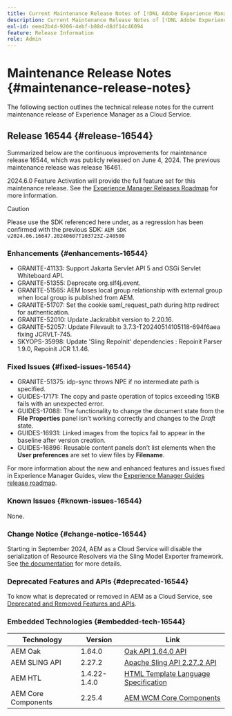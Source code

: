 ```yaml
---
title: Current Maintenance Release Notes of [!DNL Adobe Experience Manager] as a Cloud Service.
description: Current Maintenance Release Notes of [!DNL Adobe Experience Manager] as a Cloud Service.
exl-id: eee42b4d-9206-4ebf-b88d-d8df14c46094
feature: Release Information
role: Admin
---
```

# Maintenance Release Notes {#maintenance-release-notes}

The following section outlines the technical release notes for the current maintenance release of Experience Manager as a Cloud Service.

## Release 16544 {#release-16544}

Summarized below are the continuous improvements for maintenance release 16544, which was publicly released on June 4, 2024. The previous maintenance release was release 16461.

2024.6.0 Feature Activation will provide the full feature set for this maintenance release. See the [Experience Manager Releases Roadmap](https://experienceleague.adobe.com/en/docs/experience-manager-release-information/aem-release-updates/update-releases-roadmap) for more information.

>[!CAUTION]
>
>Please use the SDK referenced here under, as a regression has been confirmed with the previous SDK:
>`AEM SDK v2024.06.16647.20240607T103723Z-240500`

### Enhancements {#enhancements-16544}

* GRANITE-41133: Support Jakarta Servlet API 5 and OSGi Servlet Whiteboard API.
* GRANITE-51355: Deprecate org.slf4j.event.
* GRANITE-51565: AEM loses local group relationship with external group when local group is published from AEM.
* GRANITE-51707: Set the cookie saml_request_path during http redirect for authentication.
* GRANITE-52010: Update Jackrabbit version to 2.20.16.
* GRANITE-52057: Update Filevault to 3.7.3-T20240514105118-694f6aea fixing JCRVLT-745.
* SKYOPS-35998: Update 'Sling RepoInit' dependencies :  Repoinit Parser 1.9.0, Repoinit JCR 1.1.46.

### Fixed Issues {#fixed-issues-16544}

* GRANITE-51375: idp-sync throws NPE if no intermediate path is specified.
* GUIDES-17171: The copy and paste operation of topics exceeding 15KB fails with an unexpected error.
* GUIDES-17088: The functionality to change the document state from the **File Properties** panel isn’t working correctly and changes to the *Draft* state.
* GUIDES-16931: Linked images from the topics fail to appear in the baseline after version creation.
* GUIDES-16896: Reusable content panels don’t list elements when the **User preferences** are set to view files by **Filename**.

For more information about the new and enhanced features and issues fixed in Experience Manager Guides, view the [Experience Manager Guides release roadmap](https://experienceleague.adobe.com/en/docs/experience-manager-guides/using/release-info/aem-guides-releases-roadmap).

### Known Issues {#known-issues-16544}

None.

### Change Notice {#change-notice-16544}

Starting in September 2024, AEM as a Cloud Service will disable the serialization of Resource Resolvers via the Sling Model Exporter framework. See [the documentation](/help/implementing/developing/hybrid/disallow-the-serialization-of-resourceresolvers-via-sling-model-exporter.md) for more details.

### Deprecated Features and APIs {#deprecated-16544}

To know what is deprecated or removed in AEM as a Cloud Service, see [Deprecated and Removed Features and APIs](/help/release-notes/deprecated-removed-features.md).

### Embedded Technologies {#embedded-tech-16544}

|Technology|Version|Link|
|---|---|---|
|AEM Oak | 1.64.0|[Oak API 1.64.0 API](https://www.javadoc.io/doc/org.apache.jackrabbit/oak-api/1.64.0/index.html)| 
|AEM SLING API | 2.27.2 |[Apache Sling API 2.27.2 API](https://www.javadoc.io/doc/org.apache.sling/org.apache.sling.api/latest/index.html)|
|AEM HTL| 1.4.22-1.4.0 |[HTML Template Language Specification](https://github.com/adobe/htl-spec)|
|AEM Core Components| 2.25.4|[AEM WCM Core Components](https://github.com/adobe/aem-core-wcm-components)|
